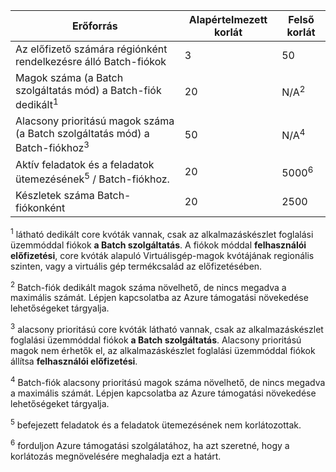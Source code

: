 | **Erőforrás** | **Alapértelmezett korlát** | **Felső korlát** |
| --- | --- | --- |
| Az előfizető számára régiónként rendelkezésre álló Batch-fiókok | 3 |50 |
| Magok száma (a Batch szolgáltatás mód) a Batch-fiók dedikált<sup>1</sup> | 20 | N/A<sup>2</sup> |
| Alacsony prioritású magok száma (a Batch szolgáltatás mód) a Batch-fiókhoz<sup>3</sup> | 50 | N/A<sup>4</sup> |
| Aktív feladatok és a feladatok ütemezésének<sup>5</sup> / Batch-fiókhoz. | 20 | 5000<sup>6</sup> |
| Készletek száma Batch-fiókonként | 20 | 2500 |

<sup>1</sup> látható dedikált core kvóták vannak, csak az alkalmazáskészlet foglalási üzemmóddal fiókok **a Batch szolgáltatás**. A fiókok móddal **felhasználói előfizetési**, core kvóták alapuló Virtuálisgép-magok kvótájának regionális szinten, vagy a virtuális gép termékcsalád az előfizetésében.

<sup>2</sup> Batch-fiók dedikált magok száma növelhető, de nincs megadva a maximális számát. Lépjen kapcsolatba az Azure támogatási növekedése lehetőségeket tárgyalja.

<sup>3</sup> alacsony prioritású core kvóták látható vannak, csak az alkalmazáskészlet foglalási üzemmóddal fiókok **a Batch szolgáltatás**. Alacsony prioritású magok nem érhetők el, az alkalmazáskészlet foglalási üzemmóddal fiókok állítsa **felhasználói előfizetési**.

<sup>4</sup> Batch-fiók alacsony prioritású magok száma növelhető, de nincs megadva a maximális számát. Lépjen kapcsolatba az Azure támogatási növekedése lehetőségeket tárgyalja.

<sup>5</sup> befejezett feladatok és a feladatok ütemezésének nem korlátozottak.

<sup>6</sup> forduljon Azure támogatási szolgálatához, ha azt szeretné, hogy a korlátozás megnövelésére meghaladja ezt a határt.
